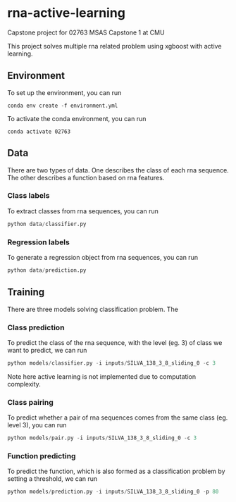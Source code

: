 # rna-active-learning

Capstone project for 02763 MSAS Capstone 1 at CMU

This project solves multiple rna related problem using xgboost with active learning.

## Environment

To set up the environment, you can run
```shell
conda env create -f environment.yml
```

To activate the conda environment, you can run
```shell
conda activate 02763
```

## Data

There are two types of data. One describes the class of each rna sequence. The other describes a function based on rna features.

### Class labels

To extract classes from rna sequences, you can run
```python
python data/classifier.py
```

### Regression labels

To generate a regression object from rna sequences, you can run
```python
python data/prediction.py
```

## Training

There are three models solving classification problem. The 

### Class prediction

To predict the class of the rna sequence, with the level (eg. 3) of class we want to predict, we can run 
```python
python models/classifier.py -i inputs/SILVA_138_3_8_sliding_0 -c 3
```

Note here active learning is not implemented due to computation complexity.

### Class pairing

To predict whether a pair of rna sequences comes from the same class (eg. level 3), you can run
```python
python models/pair.py -i inputs/SILVA_138_3_8_sliding_0 -c 3
```

### Function predicting

To predict the function, which is also formed as a classification problem by setting a threshold, we can run
```python
python models/prediction.py -i inputs/SILVA_138_3_8_sliding_0 -p 80
```

